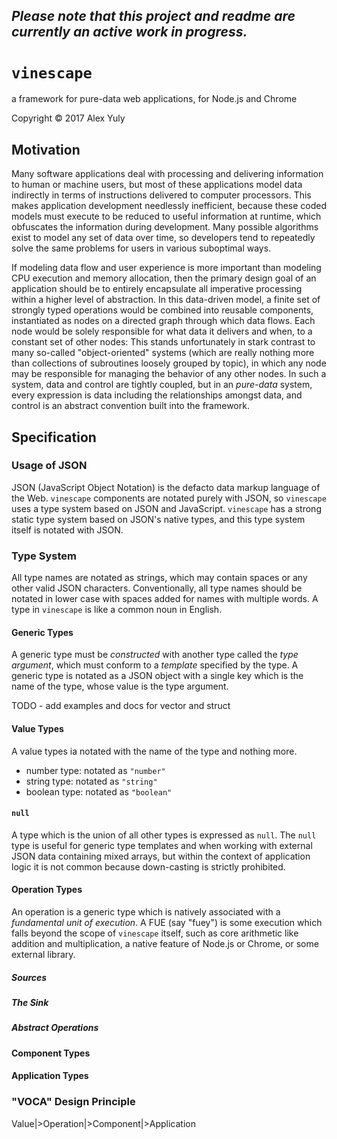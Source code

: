 ## *Please note that this project and readme are currently an active work in progress.*

# `vinescape`
a framework for pure-data web applications, for Node.js and Chrome

Copyright &copy; 2017 Alex Yuly

## Motivation

Many software applications deal with processing and delivering information to human or machine users, but most of these applications model data indirectly in terms of instructions delivered to computer processors. This makes application development needlessly inefficient, because these coded models must execute to be reduced to useful information at runtime, which obfuscates the information during development. Many possible algorithms exist to model any set of data over time, so developers tend to repeatedly solve the same problems for users in various suboptimal ways.

If modeling data flow and user experience is more important than modeling CPU execution and memory allocation, then the primary design goal of an application should be to entirely encapsulate all imperative processing within a higher level of abstraction. In this data-driven model, a finite set of strongly typed operations would be combined into reusable components, instantiated as nodes on a directed graph through which data flows. Each node would be solely responsible for what data it delivers and when, to a constant set of other nodes: This stands unfortunately in stark contrast to many so-called "object-oriented" systems (which are really nothing more than collections of subroutines loosely grouped by topic), in which any node may be responsible for managing the behavior of any other nodes. In such a system, data and control are tightly coupled, but in an *pure-data* system, every expression is data including the relationships amongst data, and control is an abstract convention built into the framework.

## Specification

### Usage of JSON

JSON (JavaScript Object Notation) is the defacto data markup language of the Web. `vinescape` components are notated purely with JSON, so `vinescape` uses a type system based on JSON and JavaScript. `vinescape` has a strong static type system based on JSON's native types, and this type system itself is notated with JSON. 

### Type System

All type names are notated as strings, which may contain spaces or any other valid JSON characters. Conventionally, all type names should be notated in lower case with spaces added for names with multiple words. A type in `vinescape` is like a common noun in English.

#### Generic Types

A generic type must be *constructed* with another type called the *type argument*, which must conform to a *template* specified by the type. A generic type is notated as a JSON object with a single key which is the name of the type, whose value is the type argument.

TODO - add examples and docs for vector and struct

#### Value Types

A value types ia notated with the name of the type and nothing more.

- number type: notated as `"number"`
- string type: notated as `"string"`
- boolean type: notated as `"boolean"`

#### `null`

A type which is the union of all other types is expressed as `null`. The `null` type is useful for generic type templates and when working with external JSON data containing mixed arrays, but within the context of application logic it is not common because down-casting is strictly prohibited.

#### Operation Types

An operation is a generic type which is natively associated with a *fundamental unit of execution*. A FUE (say "fuey") is some execution which falls beyond the scope of `vinescape` itself, such as core arithmetic like addition and multiplication, a native feature of Node.js or Chrome, or some external library. 

##### Sources

##### The Sink

##### Abstract Operations

#### Component Types

#### Application Types

### "VOCA" Design Principle

Value|>Operation|>Component|>Application

